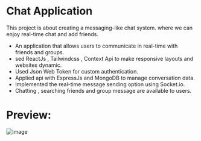 # Chat Application

This project is about creating a messaging-like chat system. where we can enjoy real-time chat and add friends. 

- An application that allows users to communicate in real-time with friends and groups.
- sed ReactJs , Tailwindcss , Context Api to make responsive layouts and websites dynamic.
- Used Json Web Token for custom authentication.
- Applied api with ExpressJs and MongoDB to manage conversation data.
- Implemented the real-time message sending option using Socket.io.
- Chatting , searching friends and group message are available to users.

# Preview:

![image](https://github.com/hasan-sagar/Chat-app-client/assets/61242766/275cc453-7c93-4f1d-adea-c0d0e61ad23c)


